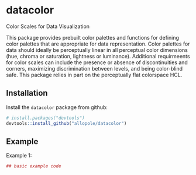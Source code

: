 
<!-- README.md is generated from README.Rmd. Please edit that file -->

# datacolor

Color Scales for Data Visualization

This package provides prebuilt color palettes and functions for defining
color palettes that are appropriate for data representation. Color
palettes for data should ideally be perceptually linear in all
perceptual color dimensions (hue, chroma or saturation, lightness or
luminance). Additional requirmeents for color scales can include the
presence or absence of discontinuities and corners, maximizing
discrimination between levels, and being color-blind safe. This package
relies in part on the perceptually flat colorspace HCL.

## Installation

Install the `datacolor` package from github:

``` r
# install.packages("devtools")
devtools::install_github("allopole/datacolor")
```

## Example

Example 1:

``` r
## basic example code
```
